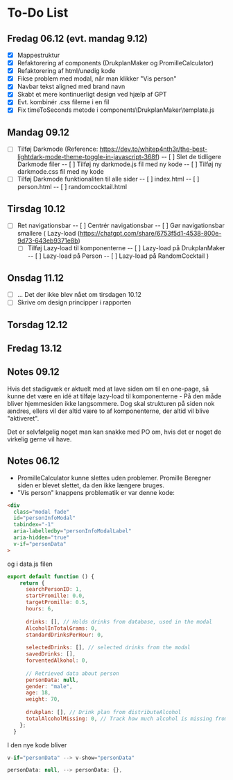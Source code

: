 # To-Do List

## Fredag 06.12 (evt. mandag 9.12)
- [X] Mappestruktur
- [X] Refaktorering af components (DrukplanMaker og PromilleCalculator)
- [X] Refaktorering af html/unødig kode
- [X] Fikse problem med modal, når man klikker "Vis person"
- [X] Navbar tekst aligned med brand navn
- [X] Skabt et mere kontinuerligt design ved hjælp af GPT
- [X] Evt. kombinér .css filerne i en fil
- [X] Fix timeToSeconds metode i components\DrukplanMaker\template.js

## Mandag 09.12
- [ ] Tilføj Darkmode (Reference: https://dev.to/whitep4nth3r/the-best-lightdark-mode-theme-toggle-in-javascript-368f)
    -- [ ] Slet de tidligere Darkmode filer
    -- [ ] Tilføj ny darkmode.js fil med ny kode
    -- [ ] Tilføj ny darkmode.css fil med ny kode
- [ ] Tilføj Darkmode funktionaliten til alle sider
    -- [ ] index.html
    -- [ ] person.html
    -- [ ] randomcocktail.html

## Tirsdag 10.12
- [ ] Ret navigationsbar
    -- [ ] Centrér navigationsbar
    -- [ ] Gør navigationsbar smallere
(
  Lazy-load (https://chatgpt.com/share/6753f5d1-4538-800e-9d73-643eb9371e8b)
  - [ ] Tilføj Lazy-load til komponenterne
    -- [ ] Lazy-load på DrukplanMaker
    -- [ ] Lazy-load på Person
    -- [ ] Lazy-load på RandomCocktail
)

## Onsdag 11.12
- [ ] ... Det der ikke blev nået om tirsdagen 10.12
- [ ] Skrive om design principper i rapporten

## Torsdag 12.12

## Fredag 13.12

## Notes 09.12
Hvis det stadigvæk er aktuelt med at lave siden om til en one-page, så kunne det være en idé at tilføje lazy-load til komponenterne - 
På den måde bliver hjemmesiden ikke langsommere. Dog skal strukturen på siden nok ændres, ellers vil der altid være to af komponenterne,
der altid vil blive "aktiveret".

Det er selvfølgelig noget man kan snakke med PO om, hvis det er noget de virkelig gerne vil have.

## Notes 06.12
- PromilleCalculator kunne slettes uden problemer. Promille Beregner siden er blevet slettet, da den ikke længere bruges.
- "Vis person" knappens problematik er var denne kode:
```html
<div
  class="modal fade"
  id="personInfoModal"
  tabindex="-1"
  aria-labelledby="personInfoModalLabel"
  aria-hidden="true"
  v-if="personData"
>
```
og i data.js filen
```javascript
export default function () {
    return {
      searchPersonID: 1,
      startPromille: 0.0,
      targetPromille: 0.5,
      hours: 6,
    
      drinks: [], // Holds drinks from database, used in the modal
      AlcoholInTotalGrams: 0,
      standardDrinksPerHour: 0, 
    
      selectedDrinks: [], // selected drinks from the modal
      savedDrinks: [], 
      forventedAlkohol: 0,
    
      // Retrieved data about person
      personData: null,
      gender: "male",
      age: 18,
      weight: 70,
    
      drukplan: [], // Drink plan from distributeAlcohol
      totalAlcoholMissing: 0, // Track how much alcohol is missing from the plan
    };
  }  
```

I den nye kode bliver
```js
v-if="personData" --> v-show="personData"
```
```js
personData: null, --> personData: {},
```
